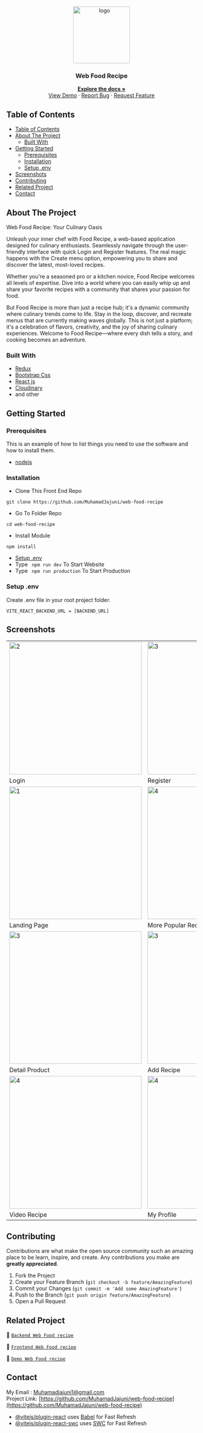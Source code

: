 <br />
<p align="center">
<div align="center">
  <img height="150" <img src="https://iili.io/H3zVku9.png" alt="logo" border="0"/>
</div>
  <h3 align="center">Web Food Recipe</h3>
  <p align="center">
    <a href="https://github.com/MuhamadJajuni/web-food-recipe"><strong>Explore the docs »</strong></a>
    <br />
    <a href="https://web-food-recipe.vercel.app/">View Demo</a>
    ·
    <a href="Muhamadjajuni1@gmail.com">Report Bug</a>
    ·
    <a href="Muhamadjajuni1@gmail.com">Request Feature</a>
  </p>
</p>

<!-- TABLE OF CONTENTS -->

## Table of Contents

- [Table of Contents](#table-of-contents)
- [About The Project](#about-the-project)
  - [Built With](#built-with)
- [Getting Started](#getting-started)
  - [Prerequisites](#prerequisites)
  - [Installation](#installation)
  - [Setup .env](#setup-env)
- [Screenshots](#screenshots)
- [Contributing](#contributing)
- [Related Project](#related-project)
- [Contact](#contact)

<!-- ABOUT THE PROJECT -->

## About The Project

Web Food Recipe: Your Culinary Oasis

Unleash your inner chef with Food Recipe, a web-based application designed for culinary enthusiasts. Seamlessly navigate through the user-friendly interface with quick Login and Register features. The real magic happens with the Create menu option, empowering you to share and discover the latest, most-loved recipes.

Whether you're a seasoned pro or a kitchen novice, Food Recipe welcomes all levels of expertise. Dive into a world where you can easily whip up and share your favorite recipes with a community that shares your passion for food.

But Food Recipe is more than just a recipe hub; it's a dynamic community where culinary trends come to life. Stay in the loop, discover, and recreate menus that are currently making waves globally. This is not just a platform; it's a celebration of flavors, creativity, and the joy of sharing culinary experiences. Welcome to Food Recipe—where every dish tells a story, and cooking becomes an adventure.

### Built With

- [Redux](https://redux.js.org/)
- [Bootstrap Css](https://getbootstrap.com/)
- [React js](https://reactjs.org/)
- [Cloudinary](https://cloudinary.com/)
- and other

<!-- GETTING STARTED -->

## Getting Started

### Prerequisites

This is an example of how to list things you need to use the software and how to install them.

- [nodejs](https://nodejs.org/en/download/)

### Installation

- Clone This Front End Repo

```
git clone https://github.com/MuhamadJajuni/web-food-recipe
```

- Go To Folder Repo

```
cd web-food-recipe
```

- Install Module

```
npm install
```

- <a href="#setup-env">Setup .env</a>
- Type ` npm run dev` To Start Website
- Type ` npm run production` To Start Production

### Setup .env

Create .env file in your root project folder.

```
VITE_REACT_BACKEND_URL = [BACKEND_URL]
```

<!-- ROADMAP -->

## Screenshots

<table>
 <tr>
    <td> <img width="350px" src="https://asset.cloudinary.com/djm3ribxl/f4658d54407c05bdf6f9e8ec23dfe9cf"  border="0"  alt="2" /></td>
    <td><img width="350px"  src="" border="0" alt="3" /> </td>
  </tr>
   <tr>
     <td>Login</td>
     <td>Register</td>
  </tr>

  <tr>
   <td><img width="350px" src="" border="0" alt="1" /></td>
     <td><img width="350px"  src=""  border="0" alt="4" /></td>
  </tr>
   <tr>
    <td>Landing Page</td>
      <td>More Popular Recipe</td>  
  </tr>
  <tr>
    <td><img width="350px"  src="" border="0" alt="3" /> </td>
      <td><img width="350px"  src="" border="0" alt="3" /> </td>
  </tr>
   <tr>
      <td>Detail Product</td>
      <td>Add Recipe</td>
   
  </tr>
  <tr>
      <td><img width="350px" src="" border="0" alt="4" /></td>
      <td><img width="350px" src="" border="0" alt="4" /></td>
  </tr>
   <tr>
      <td>Video Recipe</td>
      <td>My Profile</td>
  </tr>
  
 
</table>

<!-- CONTRIBUTING -->

## Contributing

Contributions are what make the open source community such an amazing place to be learn, inspire, and create. Any contributions you make are **greatly appreciated**.

1. Fork the Project
2. Create your Feature Branch (`git checkout -b feature/AmazingFeature`)
3. Commit your Changes (`git commit -m 'Add some AmazingFeature'`)
4. Push to the Branch (`git push origin feature/AmazingFeature`)
5. Open a Pull Request

## Related Project

:rocket: [`Backend Web Food recipe`](https://github.com/MuhamadJajuni/BE-foodrecipe-api)

:rocket: [`Frontend Web Food recipe`](https://github.com/MuhamadJajuni/web-food-recipe)

:rocket: [`Demo Web Food recipe`](https://web-food-recipe.vercel.app/)





<!-- CONTACT -->

## Contact
My Email : Muhamadjajuni1@gmail.com
<br/>
Project Link: [https://github.com/MuhamadJajuni/web-food-recipe](https://github.com/MuhamadJajuni/web-food-recipe)




- [@vitejs/plugin-react](https://github.com/vitejs/vite-plugin-react/blob/main/packages/plugin-react/README.md) uses [Babel](https://babeljs.io/) for Fast Refresh
- [@vitejs/plugin-react-swc](https://github.com/vitejs/vite-plugin-react-swc) uses [SWC](https://swc.rs/) for Fast Refresh
